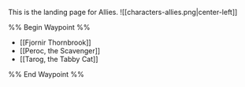 This is the landing page for Allies.
![[characters-allies.png|center-left]]

%% Begin Waypoint %%
- [[Fjornir Thornbrook]]
- [[Peroc, the Scavenger]]
- [[Tarog, the Tabby Cat]]

%% End Waypoint %%